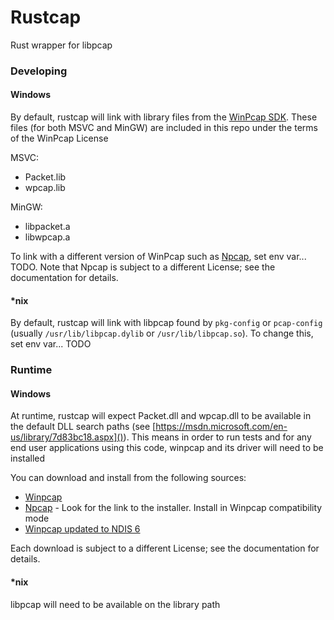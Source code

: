 # Rustcap
Rust wrapper for libpcap

### Developing

#### Windows
By default, rustcap will link with library files from the [WinPcap SDK](https://www.winpcap.org/devel.htm). These files (for both MSVC and MinGW) are included in this repo under the terms of the WinPcap License

MSVC:
- Packet.lib
- wpcap.lib

MinGW:
- libpacket.a
- libwpcap.a

To link with a different version of WinPcap such as [Npcap](https://nmap.org/npcap/), set env var... TODO.
Note that Npcap is subject to a different License; see the documentation for details.

#### *nix
By default, rustcap will link with libpcap found by `pkg-config` or `pcap-config` (usually `/usr/lib/libpcap.dylib` or `/usr/lib/libpcap.so`).
To change this, set env var... TODO


### Runtime

#### Windows
At runtime, rustcap will expect Packet.dll and wpcap.dll to be available in the default DLL search paths (see [https://msdn.microsoft.com/en-us/library/7d83bc18.aspx]()). 
This means in order to run tests and for any end user applications using this code, winpcap and its driver will need to be installed

You can download and install from the following sources:

- [Winpcap](https://www.winpcap.org/install/default.htm)
- [Npcap](https://nmap.org/npcap/) - Look for the link to the installer. Install in Winpcap compatibility mode
- [Winpcap updated to NDIS 6](http://www.win10pcap.org/)

Each download is subject to a different License; see the documentation for details.

#### *nix
libpcap will need to be available on the library path
